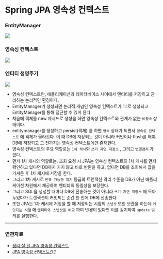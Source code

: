 # Spring JPA 영속성 컨텍스트

### EntityManager
![](https://img1.daumcdn.net/thumb/R1280x0/?scode=mtistory2&fname=https%3A%2F%2Fblog.kakaocdn.net%2Fdn%2FeL2Nvc%2FbtrS6igQCde%2F2TFh2MPV7ljqSRxtjIYTkK%2Fimg.png)

### 영속성 컨텍스트
![](https://img1.daumcdn.net/thumb/R1280x0/?scode=mtistory2&fname=https%3A%2F%2Fblog.kakaocdn.net%2Fdn%2FNyLuV%2FbtrTa7SpEf9%2Fk8cxYt5QewNkYKuwyYomak%2Fimg.png)

### 엔티티 생명주기
![](https://img1.daumcdn.net/thumb/R1280x0/?scode=mtistory2&fname=https%3A%2F%2Fblog.kakaocdn.net%2Fdn%2FcC5GXn%2FbtrTaAU4Wnn%2FBsKjAGTkMCdcNGL9dovlZk%2Fimg.jpg)

- 영속성 컨텍스트란, 애플리케이션과 데이터베이스 사이에서 엔티티를 저장하고 관리하는 논리적인 환경이다.
- EntityManager가 생성되면 논리적 개념인 영속성 컨텍스트가 1:1로 생성되고 EntityManager를 통해 접근할 수 있게 된다.
- 처음에 객체를 new 메서드로 생성을 하면 영속성 컨텍스트와 관계가 없는 `비영속` 상태이다.
- entitymanager를 생성하고 persist(객체) 를 하면 `영속` 상태가 되면서 `영속성 컨텍스트` 에 객체가 올라간다. 이 때 DB에 저장되는 것이 아니라 커밋이나 flush를 해야 DB에 저장되고 그 전까지는 영속성 컨텍스트에만 존재한다.
- 영속성 컨텍스트의 주요 역할로는 `1차 캐시`와 `쓰기 지연 저장소` , 그리고 `변경감지` 가 있다.
- 먼저 1차 캐시의 역할로는, 조회 요청 시 JPA는 영속성 컨텍스트의 1차 캐시를 먼저 확인하고 있다면 DB까지 가지 않고 바로 반환을 하고, 없다면 DB를 조회해서 값을 가져온 후 1차 캐시에 저장을 한다.
- 그리고 1차 캐시로 `반복 가능한 읽기` 등급의 트랜잭션 격리 수준을 DB가 아닌 애플리케이션 차원에서 제공하여 엔티티의 동일성을 보장한다.
- 그리고 SQL을 생성할 때마다 DB에 전송하는 것이 아니라 `쓰기 지연 저장소` 에 모아두었다가 트랜잭션이 커밋되는 순간 한 번에 DB에 전송한다.
- 또한 JPA는 1차 캐시에 저장을 할 때 저장되는 시점의 `스냅샷` 또한 보관을 하는데 `커밋되는 시점` 에 `엔티티와 스냅샷을 비교` 하여 변경이 있다면 이를 감지하여 `update` 쿼리를 실행한다.

---
### 연관자료
- [정리 잘 된 JPA 영속성 컨텍스트](https://ttl-blog.tistory.com/108)
- [JPA 영속성 컨텍스트란?](https://willseungh0.tistory.com/65)